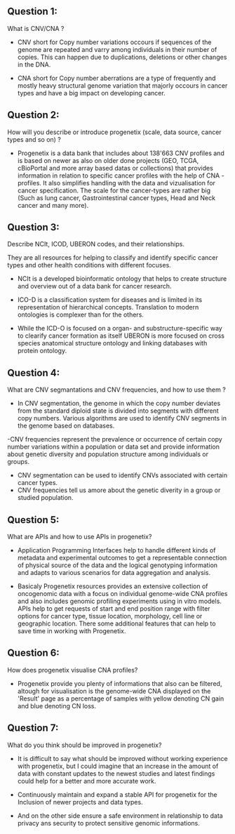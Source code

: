 ## Question 1:
What is CNV/CNA ? 

- CNV short for Copy number variations occours if sequences of the genome are repeated and varry among individuals in
  their number of copies. This can happen due to duplications, deletions or other changes in the DNA. 

- CNA short for Copy number aberrations are a type of frequently and mostly heavy structural genome variation that
  majorly occours in cancer types and have a big impact on developing cancer. 


## Question 2:
How will you describe or introduce progenetix (scale, data source, cancer types and so on) ?

- Progenetix is a data bank that includes about 138'663 CNV profiles and is based on newer as also on older done projects (GEO, TCGA, cBioPortal and more array based datas or collections) that provides information in relation to specific cancer profiles with the help of CNA - profiles. It also simplifies handling with the data and vizualisation for cancer specification. The scale for the cancer-types are rather big (Such as lung cancer, Gastrointestinal cancer types, Head and Neck cancer and many more).
  

## Question 3:
Describe NCIt, ICOD, UBERON codes, and their relationships. 

They are all resources for helping to classify and identify specific cancer types and other health conditions with different focuses.

- NCIt is a developed bioinformatic ontology that helps to create structure and overview out of a data bank for cancer research.

- ICO-D is a classification system for diseases and is limited in its representation of hierarchical concepts. Translation to modern ontologies is complexer than for the others.

- While the ICD-O is focused on a organ- and substructure-specific way to clearify cancer formation as itself UBERON is more focused on cross species anatomical structure ontology and linking databases with protein
  ontology.



## Question 4:
What are CNV segmantations and CNV frequencies, and how to use them ?

- In CNV segmentation, the genome in which the copy number deviates from the standard diploid state is divided into segments with different copy numbers. Various algorithms are used to identify CNV segments in the genome based on databases.

-CNV frequencies represent the prevalence or occurrence of certain copy number variations within a population or data set and provide information about genetic diversity and population structure among individuals or groups.

- CNV segmentation can be used to identify CNVs associated with certain cancer types.
- CNV frequencies tell us amore about the genetic diverity in a group or studied population.  

## Question 5: 
What are APIs and how to use APIs in progenetix?

- Application Programming Interfaces help to handle different kinds of metadata and experimental outcomes to get a representable connection of physical source of the data and the logical genotyping information and adapts
  to various scenarios for data aggregation and analysis.

- Basicaly Progenetix resources provides an extensive collection of oncogenomic data with a focus on individual genome-wide CNA profiles and also includes genomic profiling experiments using in vitro models. APIs help to
  get requests of start and end position range with filter options for cancer type, tissue location, morphology, cell line or geographic location. There some additional features that can help to save time in working with
  Progenetix. 

## Question 6:
How does progenetix visualise CNA profiles?

- Progenetix provide you plenty of informations that also can be filtered, altough for visualisation is the genome-wide CNA displayed on the 'Result' page as a percentage of samples with yellow denoting CN gain and blue 
 denoting CN loss. 

## Question 7:
What do you think should be improved in progenetix?

- It is difficult to say what should be improved without working experience with progenetix, but I could imagine that an increase in the amount of data with constant updates to the newest studies and latest findings could
  help for a better and more accurate work. 

- Continuously maintain and expand a stable API for progenetix for the Inclusion of newer projects and data types. 

- And on the other side ensure a safe environment in relationship to data privacy ans security to protect sensitive genomic informations. 
